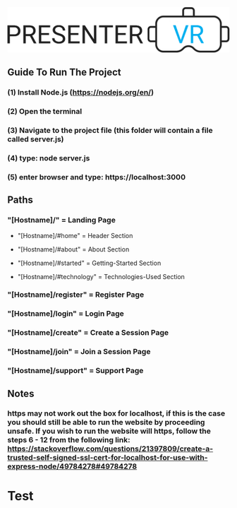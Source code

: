 ![alt text](https://github.com/GitHub1029384756/PresenterVR/blob/main/client/src/media/logo-img-alt.png)

## Guide To Run The Project

### (1) Install Node.js (https://nodejs.org/en/)

### (2) Open the terminal 

### (3) Navigate to the project file (this folder will contain a file called server.js)

### (4) type: node server.js

### (5) enter browser and type: https://localhost:3000

## Paths

###  "[Hostname]/" = Landing Page

* "[Hostname]/#home" = Header Section

* "[Hostname]/#about" = About Section

* "[Hostname]/#started" = Getting-Started Section

* "[Hostname]/#technology" = Technologies-Used Section

### "[Hostname]/register" = Register Page

### "[Hostname]/login" = Login Page

### "[Hostname]/create" = Create a Session Page

### "[Hostname]/join" = Join a Session Page

### "[Hostname]/support" = Support Page

## Notes

### https may not work out the box for localhost, if this is the case you should still be able to run the website by proceeding unsafe. If you wish to run the website will https, follow the steps 6 - 12 from the following link: https://stackoverflow.com/questions/21397809/create-a-trusted-self-signed-ssl-cert-for-localhost-for-use-with-express-node/49784278#49784278

<h1>Test</h1>

